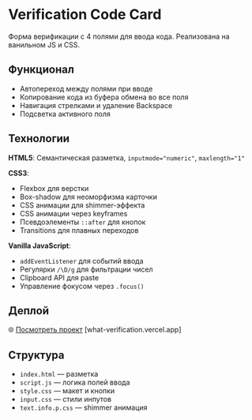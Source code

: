 # Verification Code Card

Форма верификации с 4 полями для ввода кода. Реализована на ванильном JS и CSS.

## Функционал

- Автопереход между полями при вводе
- Копирование кода из буфера обмена во все поля
- Навигация стрелками и удаление Backspace
- Подсветка активного поля

## Технологии

**HTML5**: Семантическая разметка, `inputmode="numeric"`, `maxlength="1"`

**CSS3**: 
- Flexbox для верстки
- Box-shadow для неоморфизма карточки
- CSS анимации для shimmer-эффекта
- CSS анимации через keyframes
- Псевдоэлементы `::after` для кнопок
- Transitions для плавных переходов

**Vanilla JavaScript**:
- `addEventListener` для событий ввода
- Регулярки `/\D/g` для фильтрации чисел
- Clipboard API для paste
- Управление фокусом через `.focus()`

## Деплой

🌐 [Посмотреть проект](what-verification.vercel.app)
[what-verification.vercel.app]

## Структура

- `index.html` — разметка
- `script.js` — логика полей ввода
- `style.css` — макет и кнопки
- `input.css` — стили инпутов
- `text.info.p.css` — shimmer анимация


